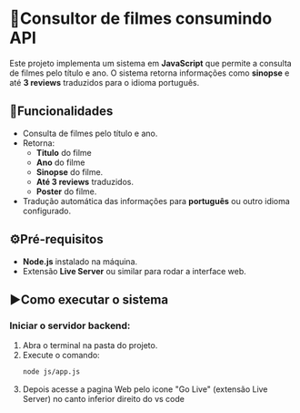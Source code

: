 # 🎥Consultor de filmes consumindo API

Este projeto implementa um sistema em **JavaScript** que permite a consulta de filmes pelo título e ano. O sistema retorna informações como **sinopse** e até **3 reviews** traduzidos para o idioma português.

## 🧰Funcionalidades

- Consulta de filmes pelo título e ano.
- Retorna:
  - **Titulo** do filme
  - **Ano** do filme
  - **Sinopse** do filme.
  - **Até 3 reviews** traduzidos.
  - **Poster** do filme.
- Tradução automática das informações para **português** ou outro idioma configurado.

## ⚙️Pré-requisitos

- **Node.js** instalado na máquina.
- Extensão **Live Server** ou similar para rodar a interface web.

## ▶️Como executar o sistema

### Iniciar o servidor backend:

1. Abra o terminal na pasta do projeto.
2. Execute o comando:
   ```bash
   node js/app.js
3. Depois acesse a pagina Web pelo icone "Go Live" (extensão Live Server) no canto inferior direito do vs code
